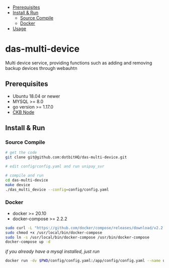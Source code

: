 * [Prerequisites](#prerequisites)
* [Install &amp; Run](#install--run)
    * [Source Compile](#source-compile)
    * [Docker](#docker)
* [Usage](#usage)

# das-multi-device
Multi device service, providing functions such as adding and removing backup devices through webauhtn

## Prerequisites

* Ubuntu 18.04 or newer
* MYSQL >= 8.0
* go version >= 1.17.0
* [CKB Node](https://github.com/nervosnetwork/ckb)

## Install & Run

### Source Compile

```bash
# get the code
git clone git@github.com:dotbitHQ/das-multi-device.git

# edit config/config.yaml and run unipay_svr

# compile and run
cd das-multi-device
make device
./das_multi_device --config=config/config.yaml
```

### Docker
* docker >= 20.10
* docker-compose >= 2.2.2

```bash
sudo curl -L "https://github.com/docker/compose/releases/download/v2.2.2/docker-compose-$(uname -s)-$(uname -m)" -o /usr/local/bin/docker-compose
sudo chmod +x /usr/local/bin/docker-compose
sudo ln -s /usr/local/bin/docker-compose /usr/bin/docker-compose
docker-compose up -d
```

_if you already have a mysql installed, just run_
```bash
docker run -dv $PWD/config/config.yaml:/app/config/config.yaml --name unipay_svr dotbitteam/unipay:latest
```